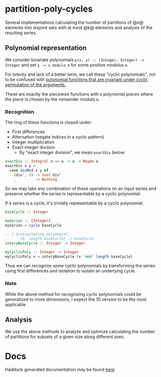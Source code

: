 # partition-poly-cycles

Several implementations calculating the number of partitions of @n@ elements
into disjoint sets with at most @k@ elements and analysis of the resulting series.


## Polynomial representation

We consider bivariate polynomials `p(x, y) :: (Integer, Integer) -> Integer`
and set `y := x modulo m` for some positive modulus `m`.

For brevity and lack of a better term, we call these "cyclic polynomials",
not to be confused with
[polynomial functions that are invariant under cyclic permutation of the arguments.](https://brilliant.org/wiki/cyclic-polynomials/).

These are exactly the piecewise functions with `m` polynomial pieces where
the piece is chosen by the remainder modulo `m`.


### Recognition

The ring of these functions is closed under:

- First differences
- Alternation (negate indices in a cyclic pattern)
- Integer multiplication
- Exact integer division
  + By "exact integer division", we mean `exactDiv` below:

```haskell
exactDiv :: Integral a => a -> a -> Maybe a
exactDiv x y =
  case divMod x y of
    (div', 0) -> Just div'
    _         -> Nothing
```

So we may take any combination of these operations on an input series
and preserve whether the series is representable by a cyclic polynomial.

If a series is a cycle, it's trivially representable by a cyclic polynomial:

```haskell
baseCycle :: Integer

mySeries :: [Integer]
mySeries = cycle baseCycle

-- | Interpolating polynomial:
--     [0..length baseCycle] -> baseCycle
interpBaseCycle :: Integer -> Integer

myCyclicPoly :: Integer -> Integer
myCyclicPoly x = interpBaseCycle (x `mod` length baseCycle)
```

Thus we can recognize some cyclic polynomials by transforming the series
using first differences and isolation to isolate an underlying cycle.


### Note

While the above method for recognizing cyclic polynomials could be generalized
to more dimensions, I expect the 1D version to be the most applicable.


## Analysis

We use the above methods to analyze and optimize calculating the
number of partitions for subsets of a given size along different axes.


# Docs

Haddock generated documentation may be found [here](https://michaeljklein.github.io/partition-poly-cycles/)

